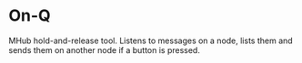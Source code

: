 # On-Q

MHub hold-and-release tool. Listens to messages on a node, lists them and sends them on another node if a button is pressed.
